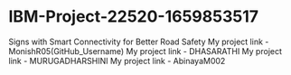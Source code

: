 # IBM-Project-22520-1659853517
Signs with Smart Connectivity for Better Road Safety
My project link - MonishR05(GitHub_Username)
My project link - DHASARATHI
My project link - MURUGADHARSHINI
My project link - AbinayaM002

